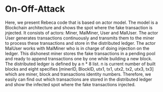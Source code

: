 # On-Off-Attack

Here, we present Rebeca code that is based on actor model. The model is a Blockchain architecture and shows the spot where the fake transaction is jnjected. It consists of actors: Miner, MalMiner, User and MalUser. The actor User generates transactions continuously and transmits them to the miner to process these transactions and store in the distributed ledger. The actor MalUser works with MalMiner who is in charge of doing injection on the ledger. This dishonest miner stores the fake transactions in a pending pool and ready to append transactions one by one while building a new block. The distributed ledger is defined by a n * 8 list. n is current number of built blocks and eight specifies [minerID, BlockID, utx1, tx1, utx2, tx2, utx3, tx3] which are miner, block and transactions identity numbers. Therefore, we easily can find out which transactions are stored in the distributed ledger and show the infected spot where the fake transactions injected.
